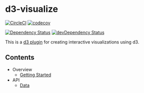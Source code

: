 # d3-visualize

[![CircleCI](https://circleci.com/gh/quantmind/d3-visualize.svg?style=svg)](https://circleci.com/gh/quantmind/d3-visualize)
[![codecov](https://codecov.io/gh/quantmind/d3-visualize/branch/master/graph/badge.svg)](https://codecov.io/gh/quantmind/d3-visualize)

[![Dependency Status](https://david-dm.org/quantmind/d3-visualize.svg)](https://david-dm.org/quantmind/d3-visualize)
[![devDependency Status](https://david-dm.org/quantmind/d3-visualize/dev-status.svg)](https://david-dm.org/quantmind/d3-visualize#info=devDependencies)


This is a [d3 plugin](https://bost.ocks.org/mike/d3-plugin/) for creating interactive visualizations using d3.

## Contents

* Overview
    * [Getting Started](/docs/getting-started.md)
* API
    * [Data](/docs/data.md)
